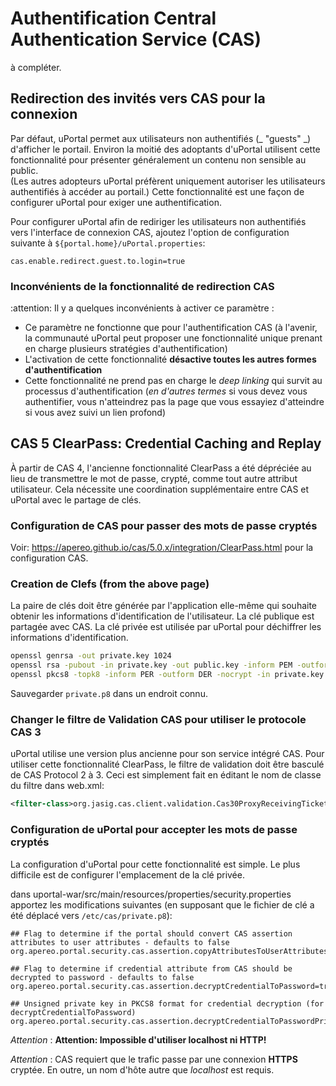# Authentification Central Authentication Service (CAS)

à compléter.

## Redirection des invités vers CAS pour la connexion

Par défaut, uPortal permet aux utilisateurs non authentifiés (_ "guests" _) d'afficher le portail. Environ la moitié des adoptants d'uPortal utilisent cette fonctionnalité pour présenter généralement un contenu non sensible au public.  
(Les autres adopteurs uPortal préfèrent uniquement autoriser les utilisateurs authentifiés à accéder au portail.) Cette fonctionnalité est une façon de configurer uPortal pour exiger une authentification.

Pour configurer uPortal afin de rediriger les utilisateurs non authentifiés vers l'interface de connexion CAS, ajoutez 
l'option de configuration suivante à `${portal.home}/uPortal.properties`:

```properties
cas.enable.redirect.guest.to.login=true
```

### Inconvénients de la fonctionnalité de redirection CAS

:attention: Il y a quelques inconvénients à activer ce paramètre :

- Ce paramètre ne fonctionne que pour l'authentification CAS (à l'avenir, la communauté uPortal peut proposer une fonctionnalité unique prenant en charge plusieurs stratégies d'authentification)
- L'activation de cette fonctionnalité **désactive toutes les autres formes d'authentification**
- Cette fonctionnalité ne prend pas en charge le _deep linking_ qui survit au processus d'authentification (_en d'autres termes_ si vous devez vous authentifier, vous n'atteindrez pas la page que vous essayiez d'atteindre si vous avez suivi un lien profond)

## CAS 5 ClearPass: Credential Caching and Replay

À partir de CAS 4, l'ancienne fonctionnalité ClearPass a été dépréciée au lieu de transmettre le mot de passe, crypté, comme tout autre attribut utilisateur. Cela nécessite une coordination supplémentaire entre CAS et uPortal avec le partage de clés.

### Configuration de CAS pour passer des mots de passe cryptés

Voir: <https://apereo.github.io/cas/5.0.x/integration/ClearPass.html> pour la configuration CAS.

### Creation de Clefs (from the above page)

La paire de clés doit être générée par l'application elle-même qui souhaite obtenir les informations d'identification de l'utilisateur.
La clé publique est partagée avec CAS. La clé privée est utilisée par uPortal pour déchiffrer les informations d'identification.

```bash
openssl genrsa -out private.key 1024
openssl rsa -pubout -in private.key -out public.key -inform PEM -outform DER
openssl pkcs8 -topk8 -inform PER -outform DER -nocrypt -in private.key -out private.p8
```

Sauvegarder `private.p8` dans un endroit connu.

### Changer le filtre de Validation CAS pour utiliser le protocole CAS 3

uPortal utilise une version plus ancienne pour son service intégré CAS. Pour utiliser cette fonctionnalité ClearPass, le filtre de validation doit être basculé de CAS Protocol 2 à 3. Ceci est simplement fait en éditant le nom de classe du filtre dans web.xml:

```xml
<filter-class>org.jasig.cas.client.validation.Cas30ProxyReceivingTicketValidationFilter</filter-class>
```

### Configuration de uPortal pour accepter les mots de passe cryptés

La configuration d'uPortal pour cette fonctionnalité est simple. Le plus difficile est de configurer l'emplacement de la clé privée.

dans uportal-war/src/main/resources/properties/security.properties apportez les modifications suivantes (en supposant que le fichier de clé a été déplacé vers `/etc/cas/private.p8`):

```properties
## Flag to determine if the portal should convert CAS assertion attributes to user attributes - defaults to false
org.apereo.portal.security.cas.assertion.copyAttributesToUserAttributes=true
 
## Flag to determine if credential attribute from CAS should be decrypted to password - defaults to false
org.apereo.portal.security.cas.assertion.decryptCredentialToPassword=true
 
## Unsigned private key in PKCS8 format for credential decryption (for decryptCredentialToPassword)
org.apereo.portal.security.cas.assertion.decryptCredentialToPasswordPrivateKey=/etc/cas/private.p8
```

_Attention_ : **Attention: Impossible d'utiliser localhost ni HTTP!**

_Attention_ : CAS requiert que le trafic passe par une connexion **HTTPS** cryptée. En outre, un nom d'hôte autre que *localhost* est requis.
